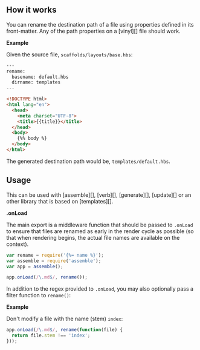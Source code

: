 ## How it works

You can rename the destination path of a file using properties defined in its front-matter. Any of the path properties on a [vinyl][] file should work.

**Example**

Given the source file, `scaffolds/layouts/base.hbs`:

```html
---
rename:
  basename: default.hbs
  dirname: templates
---

<!DOCTYPE html>
<html lang="en">
  <head>
    <meta charset="UTF-8">
    <title>{{title}}</title>
  </head>
  <body>
    {%% body %}
  </body>
</html>
```

The generated destination path would be, `templates/default.hbs`.


## Usage

This can be used with [assemble][], [verb][], [generate][], [update][] or an other library that is based on [templates][].

**.onLoad**

The main export is a middleware function that should be passed to `.onLoad` to ensure that files are renamed as early in the render cycle as possible (so that when rendering begins, the actual file names are available on the context).

```js
var rename = require('{%= name %}');
var assemble = require('assemble');
var app = assemble();

app.onLoad(/\.md$/, rename());
```

In addition to the regex provided to `.onLoad`, you may also optionally pass a filter function to `rename()`:

**Example**

Don't modify a file with the name (stem) `index`:

```js
app.onLoad(/\.md$/, rename(function(file) {
  return file.stem !== 'index';
}));
```
